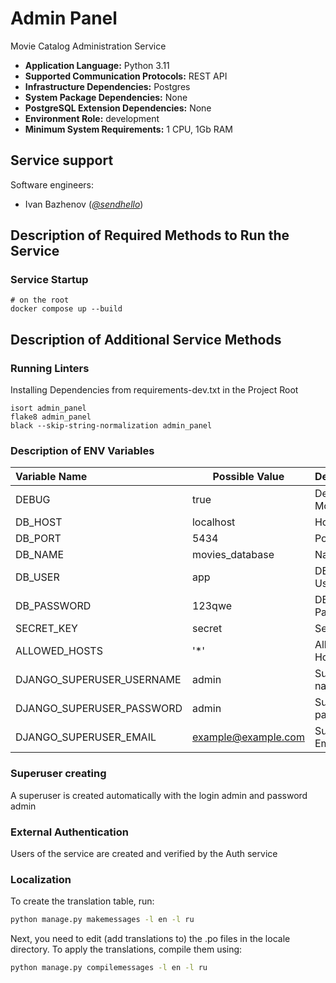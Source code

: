 # Admin Panel

Movie Catalog Administration Service

* **Application Language:** Python 3.11
* **Supported Communication Protocols:** REST API
* **Infrastructure Dependencies:** Postgres
* **System Package Dependencies:** None
* **PostgreSQL Extension Dependencies:** None
* **Environment Role:** development
* **Minimum System Requirements:** 1 CPU, 1Gb RAM

## Service support

Software engineers:

* Ivan Bazhenov (*[@sendhello](https://github.com/sendhello)*)

## Description of Required Methods to Run the Service

### Service Startup
```commandline
# on the root
docker compose up --build
```

## Description of Additional Service Methods

### Running Linters
Installing Dependencies from requirements-dev.txt in the Project Root

```commandline
isort admin_panel
flake8 admin_panel
black --skip-string-normalization admin_panel
```

### Description of ENV Variables

| Variable Name             | Possible Value      | Description        |
|:--------------------------|---------------------|:-------------------|
| DEBUG                     | true                | Debug Mode         |
| DB_HOST                   | localhost           | Host DB            |
| DB_PORT                   | 5434                | Port DB            |
| DB_NAME                   | movies_database     | Name DB            |
| DB_USER                   | app                 | DB Username        |
| DB_PASSWORD               | 123qwe              | DB Password        |
| SECRET_KEY                | secret              | Secret key         |
| ALLOWED_HOSTS             | '*'                 | Allowed Hosts      |
| DJANGO_SUPERUSER_USERNAME | admin               | Superuser name     |
| DJANGO_SUPERUSER_PASSWORD | admin               | Superuser password |
| DJANGO_SUPERUSER_EMAIL    | example@example.com | Superuser Email    |

### Superuser creating
A superuser is created automatically with the login admin and password admin

### External Authentication 
Users of the service are created and verified by the Auth service

### Localization
To create the translation table, run:
```bash
python manage.py makemessages -l en -l ru 
```
Next, you need to edit (add translations to) the .po files in the locale directory.
To apply the translations, compile them using:
```bash
python manage.py compilemessages -l en -l ru 
```

